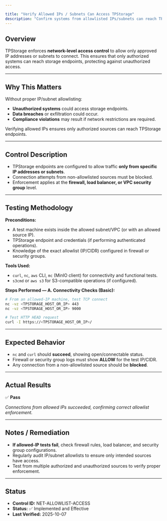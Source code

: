 ```yaml
---

title: "Verify Allowed IPs / Subnets Can Access TPStorage"
description: "Confirm systems from allowlisted IPs/subnets can reach TPStorage endpoints successfully, ensuring proper access control while blocking unauthorized sources."
---
```

## Overview

TPStorage enforces **network-level access control** to allow only approved IP addresses or subnets to connect. This ensures that only authorized systems can reach storage endpoints, protecting against unauthorized access.

---

## Why This Matters

Without proper IP/subnet allowlisting:

* **Unauthorized systems** could access storage endpoints.
* **Data breaches** or exfiltration could occur.
* **Compliance violations** may result if network restrictions are required.

Verifying allowed IPs ensures only authorized sources can reach TPStorage endpoints.

---

## Control Description

* TPStorage endpoints are configured to allow traffic **only from specific IP addresses or subnets**.
* Connection attempts from non-allowlisted sources must be blocked.
* Enforcement applies at the **firewall, load balancer, or VPC security group** level.

---

## Testing Methodology

**Preconditions:**

* A test machine exists inside the allowed subnet/VPC (or with an allowed source IP).
* TPStorage endpoint and credentials (if performing authenticated operations).
* Knowledge of the exact allowlist (IP/CIDR) configured in firewall or security groups.

**Tools Used:**

* `curl`, `nc`, `aws` CLI, `mc` (MinIO client) for connectivity and functional tests.
* `s3cmd` or `aws s3` for S3-compatible operations (if configured).

**Steps Performed — A. Connectivity Checks (Basic):**

```bash
# From an allowed-IP machine, test TCP connect
nc -vz <TPSTORAGE_HOST_OR_IP> 443
nc -vz <TPSTORAGE_HOST_OR_IP> 9000

# Test HTTP HEAD request
curl -I https://<TPSTORAGE_HOST_OR_IP>/
```

---

## Expected Behavior

* `nc` and `curl` should **succeed**, showing open/connectable status.
* Firewall or security group logs must show **ALLOW** for the test IP/CIDR.
* Any connection from a non-allowlisted source should be **blocked**.

---

## Actual Results

✅ **Pass**

*Connections from allowed IPs succeeded, confirming correct allowlist enforcement.*

---

## Notes / Remediation

* **If allowed-IP tests fail**, check firewall rules, load balancer, and security group configurations.
* Regularly audit IP/subnet allowlists to ensure only intended sources have access.
* Test from multiple authorized and unauthorized sources to verify proper enforcement.

---

## Status

* **Control ID:** NET-ALLOWLIST-ACCESS
* **Status:** ✅ Implemented and Effective
* **Last Verified:** 2025-10-07
